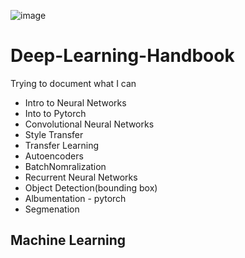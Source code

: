 
![image](https://user-images.githubusercontent.com/52796258/134777018-02326da1-be49-4382-b534-9801124fe177.png)

# Deep-Learning-Handbook
Trying to document what I can

* Intro to Neural Networks
* Into to Pytorch
* Convolutional Neural Networks
* Style Transfer
* Transfer Learning
* Autoencoders
* BatchNomralization
* Recurrent Neural Networks
* Object Detection(bounding box)
* Albumentation - pytorch
* Segmenation

## Machine Learning
